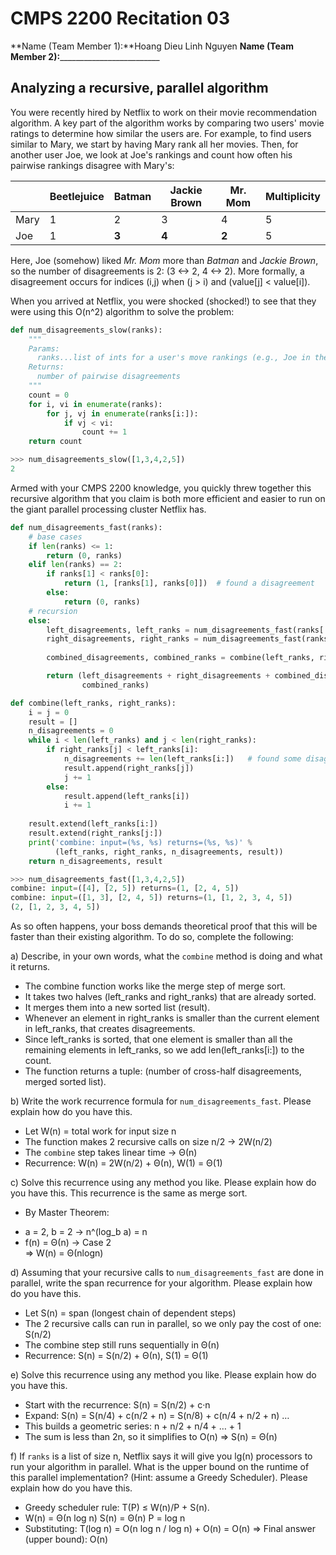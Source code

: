 # CMPS 2200  Recitation 03

**Name (Team Member 1):**Hoang Dieu Linh Nguyen 
**Name (Team Member 2):**_________________________



## Analyzing a recursive, parallel algorithm


You were recently hired by Netflix to work on their movie recommendation
algorithm. A key part of the algorithm works by comparing two users'
movie ratings to determine how similar the users are. For example, to
find users similar to Mary, we start by having Mary rank all her movies.
Then, for another user Joe, we look at Joe's rankings and count how
often his pairwise rankings disagree with Mary's:

|      | Beetlejuice | Batman | Jackie Brown | Mr. Mom | Multiplicity |
| ---- | ----------- | ------ | ------------ | ------- | ------------ |
| Mary | 1           | 2      | 3            | 4       | 5            |
| Joe  | 1           | **3**  | **4**        | **2**   | 5            |

Here, Joe (somehow) liked *Mr. Mom* more than *Batman* and *Jackie
Brown*, so the number of disagreements is 2:
(3 <->  2, 4 <-> 2). More formally, a
disagreement occurs for indices (i,j) when (j > i) and
(value[j] < value[i]).

When you arrived at Netflix, you were shocked (shocked!) to see that
they were using this O(n^2) algorithm to solve the problem:



``` python
def num_disagreements_slow(ranks):
    """
    Params:
      ranks...list of ints for a user's move rankings (e.g., Joe in the example above)
    Returns:
      number of pairwise disagreements
    """
    count = 0
    for i, vi in enumerate(ranks):
        for j, vj in enumerate(ranks[i:]):
            if vj < vi:
                count += 1
    return count
```

``` python 
>>> num_disagreements_slow([1,3,4,2,5])
2
```

Armed with your CMPS 2200 knowledge, you quickly threw together this
recursive algorithm that you claim is both more efficient and easier to
run on the giant parallel processing cluster Netflix has.

``` python
def num_disagreements_fast(ranks):
    # base cases
    if len(ranks) <= 1:
        return (0, ranks)
    elif len(ranks) == 2:
        if ranks[1] < ranks[0]:
            return (1, [ranks[1], ranks[0]])  # found a disagreement
        else:
            return (0, ranks)
    # recursion
    else:
        left_disagreements, left_ranks = num_disagreements_fast(ranks[:len(ranks)//2])
        right_disagreements, right_ranks = num_disagreements_fast(ranks[len(ranks)//2:])
        
        combined_disagreements, combined_ranks = combine(left_ranks, right_ranks)

        return (left_disagreements + right_disagreements + combined_disagreements,
                combined_ranks)

def combine(left_ranks, right_ranks):
    i = j = 0
    result = []
    n_disagreements = 0
    while i < len(left_ranks) and j < len(right_ranks):
        if right_ranks[j] < left_ranks[i]: 
            n_disagreements += len(left_ranks[i:])   # found some disagreements
            result.append(right_ranks[j])
            j += 1
        else:
            result.append(left_ranks[i])
            i += 1
    
    result.extend(left_ranks[i:])
    result.extend(right_ranks[j:])
    print('combine: input=(%s, %s) returns=(%s, %s)' % 
          (left_ranks, right_ranks, n_disagreements, result))
    return n_disagreements, result

```

```python
>>> num_disagreements_fast([1,3,4,2,5])
combine: input=([4], [2, 5]) returns=(1, [2, 4, 5])
combine: input=([1, 3], [2, 4, 5]) returns=(1, [1, 2, 3, 4, 5])
(2, [1, 2, 3, 4, 5])
```

As so often happens, your boss demands theoretical proof that this will
be faster than their existing algorithm. To do so, complete the
following:

a) Describe, in your own words, what the `combine` method is doing and
what it returns.
- The combine function works like the merge step of merge sort.
- It takes two halves (left_ranks and right_ranks) that are already sorted.
- It merges them into a new sorted list (result).
- Whenever an element in right_ranks is smaller than the current element in left_ranks, that creates disagreements.
- Since left_ranks is sorted, that one element is smaller than all the remaining elements in left_ranks, so we add len(left_ranks[i:]) to the count.
- The function returns a tuple: (number of cross-half disagreements, merged sorted list).

b) Write the work recurrence formula for `num_disagreements_fast`. Please explain how do you have this.

- Let W(n) = total work for input size n
- The function makes 2 recursive calls on size n/2 -> 2W(n/2) 
- The `combine` step takes linear time -> Θ(n) 
- Recurrence:  W(n) = 2W(n/2) + Θ(n), W(1) = Θ(1)

c) Solve this recurrence using any method you like. Please explain how do you have this.
This recurrence is the same as merge sort.  
- By Master Theorem:  
+ a = 2, b = 2 -> n^(log_b a) = n  
+ f(n) = Θ(n) -> Case 2  
=>  W(n) = Θ(nlogn)

d) Assuming that your recursive calls to `num_disagreements_fast` are
done in parallel, write the span recurrence for your algorithm. Please explain how do you have this.

- Let S(n) = span (longest chain of dependent steps)
- The 2 recursive calls can run in parallel, so we only pay the cost of one: S(n/2)
- The combine step still runs sequentially in Θ(n)
- Recurrence:  S(n) = S(n/2) + Θ(n), S(1) = Θ(1)

e) Solve this recurrence using any method you like. Please explain how do you have this.
- Start with the recurrence: S(n) = S(n/2) + c·n
- Expand: S(n) = S(n/4) + c(n/2 + n) = S(n/8) + c(n/4 + n/2 + n) …
- This builds a geometric series: n + n/2 + n/4 + … + 1
- The sum is less than 2n, so it simplifies to O(n)
=> S(n) = Θ(n)

f) If `ranks` is a list of size n, Netflix says it will give you
lg(n) processors to run your algorithm in parallel. What is the
upper bound on the runtime of this parallel implementation? (Hint: assume a Greedy
Scheduler). Please explain how do you have this.
- Greedy scheduler rule: T(P) ≤ W(n)/P + S(n).
- W(n) = Θ(n log n)
  S(n) = Θ(n)
  P = log n
- Substituting: T(log n) = O(n log n / log n) + O(n) = O(n)
=> Final answer (upper bound): O(n)
